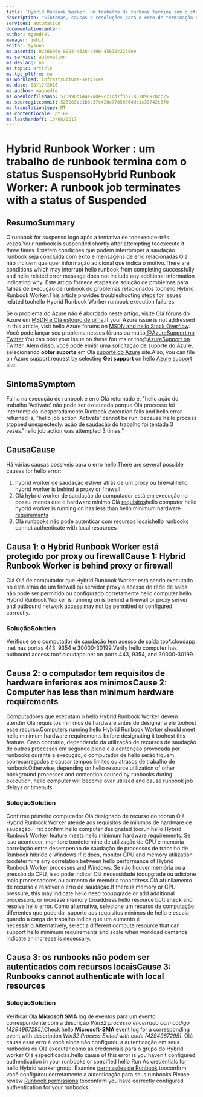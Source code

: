```yaml
---
title: 'Hybrid Runbook Worker: um trabalho de runbook termina com o status Suspenso | Microsoft Docs'
description: "Sintomas, causas e resoluções para o erro de terminação de trabalho do Hybrid Runbook Worker."
services: automation
documentationcenter: 
author: mgoedtel
manager: jwhit
editor: tysonn
ms.assetid: 02c6606e-8924-4328-a196-45630c2255e9
ms.service: automation
ms.devlang: na
ms.topic: article
ms.tgt_pltfrm: na
ms.workload: infrastructure-services
ms.date: 08/17/2016
ms.author: magoedte
ms.openlocfilehash: 513a90d144e7ade9c21cd7f3b718578989702c25
ms.sourcegitcommit: 523283cc1b3c37c428e77850964dc1c33742c5f0
ms.translationtype: MT
ms.contentlocale: pt-BR
ms.lasthandoff: 10/06/2017
---
```

# <a name="hybrid-runbook-worker-a-runbook-job-terminates-with-a-status-of-suspended"></a><span data-ttu-id="71561-103">Hybrid Runbook Worker : um trabalho de runbook termina com o status Suspenso</span><span class="sxs-lookup"><span data-stu-id="71561-103">Hybrid Runbook Worker: A runbook job terminates with a status of Suspended</span></span>
## <a name="summary"></a><span data-ttu-id="71561-104">Resumo</span><span class="sxs-lookup"><span data-stu-id="71561-104">Summary</span></span>
<span data-ttu-id="71561-105">O runbook for suspenso logo após a tentativa de tooexecute-três vezes.</span><span class="sxs-lookup"><span data-stu-id="71561-105">Your runbook is suspended shortly after attempting tooexecute it three times.</span></span> <span data-ttu-id="71561-106">Existem condições que podem interromper a saudação runbook seja concluída com êxito e mensagens de erro relacionadas Olá não incluem qualquer informação adicional que indica o motivo.</span><span class="sxs-lookup"><span data-stu-id="71561-106">There are conditions which may interrupt hello runbook from completing successfully and hello related error message does not include any additional information indicating why.</span></span> <span data-ttu-id="71561-107">Este artigo fornece etapas de solução de problemas para falhas de execução de runbook do problemas relacionados toohello Hybrid Runbook Worker.</span><span class="sxs-lookup"><span data-stu-id="71561-107">This article provides troubleshooting steps for issues related toohello Hybrid Runbook Worker runbook execution failures.</span></span>

<span data-ttu-id="71561-108">Se o problema do Azure não é abordado neste artigo, visite Olá fóruns do Azure em [MSDN e Olá estouro de pilha](https://azure.microsoft.com/support/forums/).</span><span class="sxs-lookup"><span data-stu-id="71561-108">If your Azure issue is not addressed in this article, visit hello Azure forums on [MSDN and hello Stack Overflow](https://azure.microsoft.com/support/forums/).</span></span> <span data-ttu-id="71561-109">Você pode lançar seu problema nesses fóruns ou muito[ @AzureSupport no Twitter](https://twitter.com/AzureSupport).</span><span class="sxs-lookup"><span data-stu-id="71561-109">You can post your issue on these forums or too[@AzureSupport on Twitter](https://twitter.com/AzureSupport).</span></span> <span data-ttu-id="71561-110">Além disso, você pode emitir uma solicitação de suporte do Azure, selecionando **obter suporte** em Olá [suporte do Azure](https://azure.microsoft.com/support/options/) site.</span><span class="sxs-lookup"><span data-stu-id="71561-110">Also, you can file an Azure support request by selecting **Get support** on hello [Azure support](https://azure.microsoft.com/support/options/) site.</span></span>

## <a name="symptom"></a><span data-ttu-id="71561-111">Sintoma</span><span class="sxs-lookup"><span data-stu-id="71561-111">Symptom</span></span>
<span data-ttu-id="71561-112">Falha na execução de runbook e erro Olá retornado é, "hello ação do trabalho 'Activate' não pode ser executado porque Olá processo foi interrompido inesperadamente.</span><span class="sxs-lookup"><span data-stu-id="71561-112">Runbook execution fails and hello error returned is, "hello job action 'Activate' cannot be run, because hello process stopped unexpectedly.</span></span> <span data-ttu-id="71561-113">ação de saudação do trabalho foi tentada 3 vezes."</span><span class="sxs-lookup"><span data-stu-id="71561-113">hello job action was attempted 3 times."</span></span>

## <a name="cause"></a><span data-ttu-id="71561-114">Causa</span><span class="sxs-lookup"><span data-stu-id="71561-114">Cause</span></span>
<span data-ttu-id="71561-115">Há várias causas possíveis para o erro hello:</span><span class="sxs-lookup"><span data-stu-id="71561-115">There are several possible causes for hello error:</span></span> 

1. <span data-ttu-id="71561-116">hybrid worker de saudação estiver atrás de um proxy ou firewall</span><span class="sxs-lookup"><span data-stu-id="71561-116">hello hybrid worker is behind a proxy or firewall</span></span>
2. <span data-ttu-id="71561-117">Olá hybrid worker de saudação do computador está em execução no possui menos que o hardware mínimo Olá [requisitos](automation-hybrid-runbook-worker.md#hybrid-runbook-worker-requirements)</span><span class="sxs-lookup"><span data-stu-id="71561-117">hello computer hello hybrid worker is running on has less than hello minimum hardware [requirements](automation-hybrid-runbook-worker.md#hybrid-runbook-worker-requirements)</span></span> 
3. <span data-ttu-id="71561-118">Olá runbooks não pode autenticar com recursos locais</span><span class="sxs-lookup"><span data-stu-id="71561-118">hello runbooks cannot authenticate with local resources</span></span>

## <a name="cause-1-hybrid-runbook-worker-is-behind-proxy-or-firewall"></a><span data-ttu-id="71561-119">Causa 1: o Hybrid Runbook Worker está protegido por proxy ou firewall</span><span class="sxs-lookup"><span data-stu-id="71561-119">Cause 1: Hybrid Runbook Worker is behind proxy or firewall</span></span>
<span data-ttu-id="71561-120">Olá Olá de computador que Hybrid Runbook Worker está sendo executado no está atrás de um firewall ou servidor proxy e acesso de rede de saída não pode ser permitido ou configurado corretamente.</span><span class="sxs-lookup"><span data-stu-id="71561-120">hello computer hello Hybrid Runbook Worker is running on is behind a firewall or proxy server and outbound network access may not be permitted or configured correctly.</span></span>

### <a name="solution"></a><span data-ttu-id="71561-121">Solução</span><span class="sxs-lookup"><span data-stu-id="71561-121">Solution</span></span>
<span data-ttu-id="71561-122">Verifique se o computador de saudação tem acesso de saída too*.cloudapp .net nas portas 443, 9354 e 30000-30199.</span><span class="sxs-lookup"><span data-stu-id="71561-122">Verify hello computer has outbound access too*.cloudapp.net on ports 443, 9354, and 30000-30199.</span></span> 

## <a name="cause-2-computer-has-less-than-minimum-hardware-requirements"></a><span data-ttu-id="71561-123">Causa 2: o computador tem requisitos de hardware inferiores aos mínimos</span><span class="sxs-lookup"><span data-stu-id="71561-123">Cause 2: Computer has less than minimum hardware requirements</span></span>
<span data-ttu-id="71561-124">Computadores que executam o hello Hybrid Runbook Worker devem atender Olá requisitos mínimos de hardware antes de designar a ele toohost esse recurso.</span><span class="sxs-lookup"><span data-stu-id="71561-124">Computers running hello Hybrid Runbook Worker should meet hello minimum hardware requirements before designating it toohost this feature.</span></span> <span data-ttu-id="71561-125">Caso contrário, dependendo da utilização de recursos de saudação de outros processos em segundo plano e a contenção provocada por runbooks durante a execução, o computador de hello serão fiquem sobrecarregados e causar tempos limites ou atrasos de trabalho de runbook.</span><span class="sxs-lookup"><span data-stu-id="71561-125">Otherwise, depending on hello resource utilization of other background processes and contention caused by runbooks during execution, hello computer will become over utilized and cause runbook job delays or timeouts.</span></span> 

### <a name="solution"></a><span data-ttu-id="71561-126">Solução</span><span class="sxs-lookup"><span data-stu-id="71561-126">Solution</span></span>
<span data-ttu-id="71561-127">Confirme primeiro computador Olá designado de recurso do toorun Olá Hybrid Runbook Worker atende aos requisitos de mínimos de hardware de saudação.</span><span class="sxs-lookup"><span data-stu-id="71561-127">First confirm hello computer designated toorun hello Hybrid Runbook Worker feature meets hello minimum hardware requirements.</span></span>  <span data-ttu-id="71561-128">Se isso acontecer, monitore toodetermine de utilização de CPU e memória correlação entre desempenho de saudação de processos de trabalho de Runbook híbrido e Windows.</span><span class="sxs-lookup"><span data-stu-id="71561-128">If it does, monitor CPU and memory utilization toodetermine any correlation between hello performance of Hybrid Runbook Worker processes and Windows.</span></span>  <span data-ttu-id="71561-129">Se não houver memória ou a pressão da CPU, isso pode indicar Olá necessidade tooupgrade ou adicione mais processadores ou aumento de memória tooaddress Olá afunilamento de recurso e resolver o erro de saudação.</span><span class="sxs-lookup"><span data-stu-id="71561-129">If there is memory or CPU pressure, this may indicate hello need tooupgrade or add additional processors, or increase memory tooaddress hello resource bottleneck and resolve hello error.</span></span> <span data-ttu-id="71561-130">Como alternativa, selecione um recurso de computação diferentes que pode dar suporte aos requisitos mínimos de hello e escala quando a carga de trabalho indica que um aumento é necessário.</span><span class="sxs-lookup"><span data-stu-id="71561-130">Alternatively, select a different compute resource that can support hello minimum requirements and scale when workload demands indicate an increase is necessary.</span></span>         

## <a name="cause-3-runbooks-cannot-authenticate-with-local-resources"></a><span data-ttu-id="71561-131">Causa 3: os runbooks não podem ser autenticados com recursos locais</span><span class="sxs-lookup"><span data-stu-id="71561-131">Cause 3: Runbooks cannot authenticate with local resources</span></span>
### <a name="solution"></a><span data-ttu-id="71561-132">Solução</span><span class="sxs-lookup"><span data-stu-id="71561-132">Solution</span></span>
<span data-ttu-id="71561-133">Verificar Olá **Microsoft SMA** log de eventos para um evento correspondente com a descrição *Win32 processo encerrado com código [4294967295]*.</span><span class="sxs-lookup"><span data-stu-id="71561-133">Check hello **Microsoft-SMA** event log for a corresponding event with description *Win32 Process Exited with code [4294967295]*.</span></span>  <span data-ttu-id="71561-134">Olá causa esse erro é você ainda não configurou a autenticação em seus runbooks ou Olá executar como as credenciais para o grupo do Hybrid worker Olá especificadas.</span><span class="sxs-lookup"><span data-stu-id="71561-134">hello cause of this error is you haven't configured authentication in your runbooks or specified hello Run As credentials for hello Hybrid worker group.</span></span>  <span data-ttu-id="71561-135">Examine [permissões de Runbook](automation-hybrid-runbook-worker.md#runbook-permissions) tooconfirm você configurou corretamente a autenticação para seus runbooks.</span><span class="sxs-lookup"><span data-stu-id="71561-135">Please review [Runbook permissions](automation-hybrid-runbook-worker.md#runbook-permissions) tooconfirm you have correctly configured authentication for your runbooks.</span></span>  

